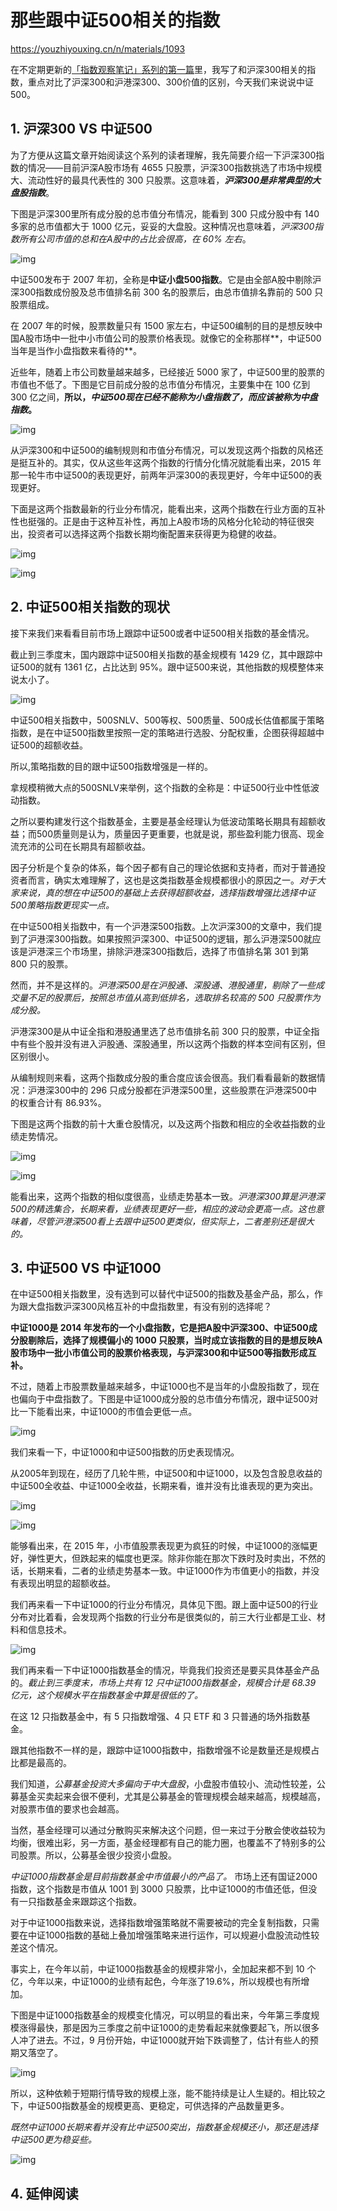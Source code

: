 # 那些跟中证500相关的指数

https://youzhiyouxing.cn/n/materials/1093



在不定期更新的[「指数观察笔记」系列的第一篇](https://youzhiyouxing.cn/n/materials/1081)里，我写了和沪深300相关的指数，重点对比了沪深300和沪港深300、300价值的区别，今天我们来说说中证500。



## 1. 沪深300 VS 中证500

为了方便从这篇文章开始阅读这个系列的读者理解，我先简要介绍一下沪深300指数的情况——目前沪深A股市场有 4655 只股票，沪深300指数挑选了市场中规模大、流动性好的最具代表性的 300 只股票。这意味着，***沪深300是非常典型的大盘股指数***。

下图是沪深300里所有成分股的总市值分布情况，能看到 300 只成分股中有 140 多家的总市值都大于 1000 亿元，妥妥的大盘股。这种情况也意味着，*沪深300指数所有公司市值的总和在A股中的占比会很高，在 60% 左右*。

![img](https://asset.youzhiyouxing.cn/image/2021/12/16/01FQ12KBY6EFCMYMQX9RF5C5P0.png?x-oss-process=image/format,jpg/resize,w_1280,limit_1)



中证500发布于 2007 年初，全称是**中证小盘500指数**。它是由全部A股中剔除沪深300指数成份股及总市值排名前 300 名的股票后，由总市值排名靠前的 500 只股票组成。

在 2007 年的时候，股票数量只有 1500 家左右，中证500编制的目的是想反映中国A股市场中一批中小市值公司的股票价格表现。就像它的全称那样**，中证500当年是当作小盘指数来看待的**。



近些年，随着上市公司数量越来越多，已经接近 5000 家了，中证500里的股票的市值也不低了。下图是它目前成分股的总市值分布情况，主要集中在 100 亿到 300 亿之间，**所以，*中证500现在已经不能称为小盘指数了，而应该被称为中盘指数*。**

![img](https://asset.youzhiyouxing.cn/image/2021/12/16/01FQ12KBWJM7GK1FT6VJBC747G.jpg?x-oss-process=image/format,jpg/resize,w_1280,limit_1)



从沪深300和中证500的编制规则和市值分布情况，可以发现这两个指数的风格还是挺互补的。其实，仅从这些年这两个指数的行情分化情况就能看出来，2015 年那一轮牛市中证500的表现更好，前两年沪深300的表现更好，今年中证500的表现更好。

下面是这两个指数最新的行业分布情况，能看出来，这两个指数在行业方面的互补性也挺强的。正是由于这种互补性，再加上A股市场的风格分化轮动的特征很突出，投资者可以选择这两个指数长期均衡配置来获得更为稳健的收益。

![img](https://asset.youzhiyouxing.cn/image/2021/12/16/01FQ12KBTV8YB8H9DPKP0AFJWA.jpg?x-oss-process=image/format,jpg/resize,w_1280,limit_1)

![img](https://asset.youzhiyouxing.cn/image/2021/12/16/01FQ12KBR3J4BKCTSBJMQMJ2Q0.jpg?x-oss-process=image/format,jpg/resize,w_1280,limit_1)



## 2. 中证500相关指数的现状

接下来我们来看看目前市场上跟踪中证500或者中证500相关指数的基金情况。

截止到三季度末，国内跟踪中证500相关指数的基金规模有 1429 亿，其中跟踪中证500的就有 1361 亿，占比达到 95%。跟中证500来说，其他指数的规模整体来说太小了。



![img](https://asset.youzhiyouxing.cn/image/2021/12/16/01FQ12KBP7HAZNRWNHDFWX4F91.jpg?x-oss-process=image/format,jpg/resize,w_1280,limit_1)



中证500相关指数中，500SNLV、500等权、500质量、500成长估值都属于策略指数，是在中证500指数里按照一定的策略进行选股、分配权重，企图获得超越中证500的超额收益。

所以,策略指数的目的跟中证500指数增强是一样的。



拿规模稍微大点的500SNLV来举例，这个指数的全称是：中证500行业中性低波动指数。

之所以要构建发行这个指数基金，主要是基金经理认为低波动策略长期具有超额收益；而500质量则是认为，质量因子更重要，也就是说，那些盈利能力很高、现金流充沛的公司在长期具有超额收益。

因子分析是个复杂的体系，每个因子都有自己的理论依据和支持者，而对于普通投资者而言，确实太难理解了，这也是这类指数基金规模都很小的原因之一。*对于大家来说，真的想在中证500的基础上去获得超额收益，选择指数增强比选择中证500策略指数更现实一点。*

在中证500相关指数中，有一个沪港深500指数。上次沪深300的文章中，我们提到了沪港深300指数。如果按照沪深300、中证500的逻辑，那么沪港深500就应该是沪港深三个市场里，排除沪港深300指数后，选择了市值排名第 301 到第 800 只的股票。

然而，并不是这样的。*沪港深500是在沪股通、深股通、港股通里，剔除了一些成交量不足的股票后，按照总市值从高到低排名，选取排名较高的 500 只股票作为成分股。*

沪港深300是从中证全指和港股通里选了总市值排名前 300 只的股票，中证全指中有些个股并没有进入沪股通、深股通里，所以这两个指数的样本空间有区别，但区别很小。

从编制规则来看，这两个指数成分股的重合度应该会很高。我们看看最新的数据情况：沪港深300中的 296 只成分股都在沪港深500里，这些股票在沪港深500中的权重合计有 86.93%。

下图是这两个指数的前十大重仓股情况，以及这两个指数和相应的全收益指数的业绩走势情况。

![img](https://asset.youzhiyouxing.cn/image/2021/12/16/01FQ12KBMDKC8XKCY1KKJHNWFV.jpg?x-oss-process=image/format,jpg/resize,w_1280,limit_1)

![img](https://asset.youzhiyouxing.cn/image/2021/12/16/01FQ12KBH6TYWYY2612JQ9G21R.jpg?x-oss-process=image/format,jpg/resize,w_1280,limit_1)

能看出来，这两个指数的相似度很高，业绩走势基本一致。*沪港深300算是沪港深500的精选集合，长期来看，业绩表现更好一些，相应的波动会更高一点。这也意味着，尽管沪港深500看上去跟中证500更类似，但实际上，二者差别还是很大的。*



## 3. 中证500 VS 中证1000

在中证500相关指数里，没有选到可以替代中证500的指数及基金产品，那么，作为跟大盘指数沪深300风格互补的中盘指数里，有没有别的选择呢？

**中证1000是 2014 年发布的一个小盘指数，它是把A股中沪深300、中证500成分股剔除后，选择了规模偏小的 1000 只股票，当时成立该指数的目的是想反映A股市场中一批小市值公司的股票价格表现，与沪深300和中证500等指数形成互补。**

不过，随着上市股票数量越来越多，中证1000也不是当年的小盘股指数了，现在也偏向于中盘指数了。下图是中证1000成分股的总市值分布情况，跟中证500对比一下能看出来，中证1000的市值会更低一点。

![img](https://asset.youzhiyouxing.cn/image/2021/12/16/01FQ12KBFR4TDYBB24S12RMHA3.jpg?x-oss-process=image/format,jpg/resize,w_1280,limit_1)



我们来看一下，中证1000和中证500指数的历史表现情况。

从2005年到现在，经历了几轮牛熊，中证500和中证1000，以及包含股息收益的中证500全收益、中证1000全收益，长期来看，谁并没有比谁表现的更为突出。

![img](https://asset.youzhiyouxing.cn/image/2021/12/16/01FQ12KBDVM0W2MMN4BTJETD0J.jpg?x-oss-process=image/format,jpg/resize,w_1280,limit_1)

![img](https://asset.youzhiyouxing.cn/image/2021/12/16/01FQ12KBC44651XA59FABZN6NE.jpg?x-oss-process=image/format,jpg/resize,w_1280,limit_1)



能够看出来，在 2015 年，小市值股票表现更为疯狂的时候，中证1000的涨幅更好，弹性更大，但跌起来的幅度也更深。除非你能在那次下跌时及时卖出，不然的话，长期来看，二者的业绩走势基本一致。中证1000作为市值更小的指数，并没有表现出明显的超额收益。

我们再来看一下中证1000的行业分布情况，具体见下图。跟上面中证500的行业分布对比着看，会发现两个指数的行业分布是很类似的，前三大行业都是工业、材料和信息技术。

![img](https://asset.youzhiyouxing.cn/image/2021/12/16/01FQ12KB7XQHRFWKHB5HYWZF99.jpg?x-oss-process=image/format,jpg/resize,w_1280,limit_1)



我们再来看一下中证1000指数基金的情况，毕竟我们投资还是要买具体基金产品的。*截止到三季度末，市场上共有 12 只中证1000指数基金，规模合计是 68.39 亿元，这个规模水平在指数基金中算是很低的了。*

在这 12 只指数基金中，有 5 只指数增强、4 只 ETF 和 3 只普通的场外指数基金。

跟其他指数不一样的是，跟踪中证1000指数中，指数增强不论是数量还是规模占比都是最高的。

我们知道，*公募基金投资大多偏向于中大盘股*，小盘股市值较小、流动性较差，公募基金买卖起来会很不便利，尤其是公募基金的管理规模会越来越高，规模越高，对股票市值的要求也会越高。

当然，基金经理可以通过分散购买来解决这个问题，但一来过于分散会使收益较为均衡，很难出彩，另一方面，基金经理都有自己的能力圈，也覆盖不了特别多的公司股票。所以，公募基金很少投资小盘股。

*中证1000指数基金是目前指数基金中市值最小的产品了。* 市场上还有国证2000指数，这个指数是市值从 1001 到 3000 只股票，比中证1000的市值还低，但没有一只指数基金来跟踪这个指数。

对于中证1000指数来说，选择指数增强策略就不需要被动的完全复制指数，只需要在中证1000指数的基础上叠加增强策略来进行运作，可以规避小盘股流动性较差这个情况。

事实上，在今年以前，中证1000指数基金的规模非常小，全加起来都不到 10 个亿，今年以来，中证1000的业绩有起色，今年涨了19.6%，所以规模也有所增加。

下图是中证1000指数基金的规模变化情况，可以明显的看出来，今年第三季度规模涨得最快，那是因为三季度之前中证1000的走势看起来就像要起飞，所以很多人冲了进去。不过，9 月份开始，中证1000就开始下跌调整了，估计有些人的预期又落空了。

![img](https://asset.youzhiyouxing.cn/image/2021/12/16/01FQ12KB47PNJ6KPS7TZMZKBGH.jpg?x-oss-process=image/format,jpg/resize,w_1280,limit_1)



所以，这种依赖于短期行情导致的规模上涨，能不能持续是让人生疑的。相比较之下，中证500指数基金的规模更高、更稳定，可供选择的产品数量更多。

*既然中证1000长期来看并没有比中证500突出，指数基金规模还小，那还是选择中证500更为稳妥些。*

![img](https://asset.youzhiyouxing.cn/image/2021/12/16/01FQ12KAZ30CG5HHEZGDXR26YG.jpg?x-oss-process=image/format,jpg/resize,w_1280,limit_1)



## 4. 延伸阅读